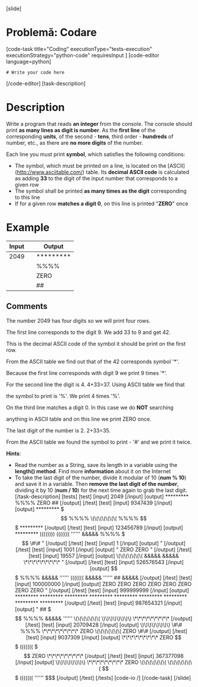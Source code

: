[slide]
# Problemă: Codare
[code-task title="Coding" executionType="tests-execution" executionStrategy="python-code" requiresInput ]
[code-editor language=python]
```
# Write your code here
```
[/code-editor]
[task-description]
# Description

Write a program that reads **an integer** from the console. The console should print **as many lines as digit is number**. As the **first line** of the corresponding **units**, of the second - **tens**, third order - **hundreds** of number, etc., as there are **no more digits** of the number.

Each line you must print **symbol**, which satisfies the following conditions:

- The symbol, which must be printed on a line, is located on the \[ASCII\](http://www.asciitable.com/) table. Its **decimal ASCII code** is calculated as adding **33** to the digit of the input number that corresponds to a given row
- The symbol shall be printed **as many times as the digit** corresponding to this line
- If for a given row **matches a digit 0**, on this line is printed "**ZERO**" once

# Example

| **Input** | | **Output** |
| --- | --- | --- |
| 2049 | | \*\*\*\*\*\*\*\*\* | 
| | | %%%% |
| | | ZERO |
| | | \#\# |

## Comments

The number 2049 has four digits so we will print four rows.

The first line corresponds to the digit 9. We add 33 to 9 and get 42.

This is the decimal ASCII code of the symbol it should be print on the first row.

From the ASCII table we find out that of the 42 corresponds symbol '\*'. 

Because the first line corresponds with digit 9 we print 9 times '\*'.

For the second line the digit is 4. 4\+33=37. Using ASCII table we find that 

the symbol to print is '%'. We print 4 times '%'.

On the third line matches a digit 0. In this case we do **NOT** searching 

anything in ASCII table and on this line we print ZERO once.

The last digit of the number is 2. 2\+33=35.

From the ASCII table we found the symbol to print - '\#' and we print it twice.

**Hints**:
- Read the number as a String, save its length in a variable using the **length() method**. Find more **information** about it on the Internet
- To take the last digit of the number, divide it modular of 10 (**num % 10**) and save it in a variable. Then **remove the last digit of the number**, dividing it by 10 (**num / 10**) for the next time again to grab the last digit.
[/task-description]
[tests]
[test]
[input]
2049
[/input]
[output]
\*\*\*\*\*\*\*\*\*
%%%%
ZERO
\#\#
[/output]
[/test]
[test]
[input]
9347439
[/input]
[output]
\*\*\*\*\*\*\*\*\*
$$$
%%%%
\(\(\(\(\(\(\(
%%%%
$$$
\*\*\*\*\*\*\*\*\*
[/output]
[/test]
[test]
[input]
123456789
[/input]
[output]
\*\*\*\*\*\*\*\*\*
\)\)\)\)\)\)\)\)
\(\(\(\(\(\(\(
''''''
&&&&&
%%%%
$$$
\#\#
"
[/output]
[/test]
[test]
[input]
1
[/input]
[output]
"
[/output]
[/test]
[test]
[input]
1001
[/input]
[output]
"
ZERO
ZERO
"
[/output]
[/test]
[test]
[input]
19557
[/input]
[output]
\(\(\(\(\(\(\(
&&&&&
&&&&&
\*\*\*\*\*\*\*\*\*
"
[/output]
[/test]
[test]
[input]
526576543
[/input]
[output]
$$$
%%%%
&&&&&
''''''
\(\(\((\(\(\(
&&&&&
''''''
\#\#
&&&&&
[/output]
[/test]
[test]
[input]
100000000
[/input]
[output]
ZERO
ZERO
ZERO
ZERO
ZERO
ZERO
ZERO
ZERO
"
[/output]
[/test]
[test]
[input]
999999999
[/input]
[output]
\*\*\*\*\*\*\*\*\*
\*\*\*\*\*\*\*\*\*
\*\*\*\*\*\*\*\*\*
\*\*\*\*\*\*\*\*\*
\*\*\*\*\*\*\*\*\*
\*\*\*\*\*\*\*\*\*
\*\*\*\*\*\*\*\*\*
\*\*\*\*\*\*\*\*\*
\*\*\*\*\*\*\*\*\*
[/output]
[/test]
[test]
[input]
987654321
[/input]
[output]
"
\#\#
$$$
%%%%
&&&&&
''''''
\(\(\(\(\(\(\(
\)\)\)\)\)\)\)\)
\*\*\*\*\*\*\*\*\*
[/output]
[/test]
[test]
[input]
20709428
[/input]
[output]
\)\)\)\)\)\)\)\)
\#\#
%%%%
\*\*\*\*\*\*\*\*\*
ZERO
\(\(\(\(\(\(\(
ZERO
\#\#
[/output]
[/test]
[test]
[input]
9037309
[/input]
[output]
\*\*\*\*\*\*\*\*\*
ZERO
$$$
\(\(\(\(\(\(\(
$$$
ZERO
\*\*\*\*\*\*\*\*\*
[/output]
[/test]
[test]
[input]
367377098
[/input]
[output]
\)\)\)\)\)\)\)\)
\*\*\*\*\*\*\*\*\*
ZERO
\(\(\(\(\(\(\(
\(\(\(\(\(\(\(
$$$
\(\(\(\(\(\(\(
''''''
$$$
[/output]
[/test]
[/tests]
[code-io /]
[/code-task]
[/slide]